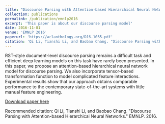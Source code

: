 ```yaml
---
title: "Discourse Parsing with Attention-based Hierarchical Neural Networks"
collection: publications
permalink: /publication/emnlp2016
excerpt: 'This paper is about our discourse parsing model'
date: 2016-11-01
venue: 'EMNLP 2016'
paperurl: 'https://aclanthology.org/D16-1035.pdf'
citation: 'Qi Li, Tianshi Li, and Baobao Chang. "Discourse Parsing with Attention-based Hierarchical Neural Networks." EMNLP. 2016.'
---
```

RST-style document-level discourse parsing remains a difficult task and efficient deep learning models on this task have rarely been presented. In this paper, we propose an attention-based hierarchical neural network model for discourse parsing. We also incorporate tensor-based transformation function to model complicated feature interactions. Experimental results show that our approach obtains comparable performance to the contemporary state-of-the-art systems with little manual feature engineering.

[Download paper here](https://aclanthology.org/D16-1035.pdf)

Recommended citation: Qi Li, Tianshi Li, and Baobao Chang. "Discourse Parsing with Attention-based Hierarchical Neural Networks." EMNLP. 2016.